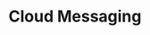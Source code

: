---
title: Cloud Messaging
description: Firebase Cloud Messaging (FCM) is a cross-platform messaging solution that lets you reliably send messages at no cost.
link: https://firebase.google.com/docs/cloud-messaging
---